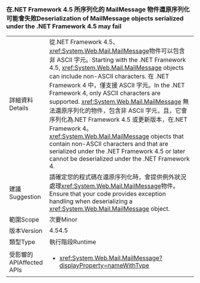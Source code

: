 ### <a name="deserialization-of-mailmessage-objects-serialized-under-the-net-framework-45-may-fail"></a><span data-ttu-id="03758-101">在.NET Framework 4.5 所序列化的 MailMessage 物件還原序列化可能會失敗</span><span class="sxs-lookup"><span data-stu-id="03758-101">Deserialization of MailMessage objects serialized under the .NET Framework 4.5 may fail</span></span>

|   |   |
|---|---|
|<span data-ttu-id="03758-102">詳細資料</span><span class="sxs-lookup"><span data-stu-id="03758-102">Details</span></span>|<span data-ttu-id="03758-103">從.NET Framework 4.5、<xref:System.Web.Mail.MailMessage>物件可以包含非 ASCII 字元。</span><span class="sxs-lookup"><span data-stu-id="03758-103">Starting with the .NET Framework 4.5, <xref:System.Web.Mail.MailMessage> objects can include non-ASCII characters.</span></span> <span data-ttu-id="03758-104">在 .NET Framework 4 中，僅支援 ASCII 字元。</span><span class="sxs-lookup"><span data-stu-id="03758-104">In the .NET Framework 4, only ASCII characters are supported.</span></span> <span data-ttu-id="03758-105"><xref:System.Web.Mail.MailMessage> 無法還原序列化的物件，包含非 ASCII 字元，且，它會序列化為.NET Framework 4.5 或更新版本，在.NET Framework 4。</span><span class="sxs-lookup"><span data-stu-id="03758-105"><xref:System.Web.Mail.MailMessage> objects that contain non-ASCII characters and that are serialized under the .NET Framework 4.5 or later cannot be deserialized under the .NET Framework 4.</span></span>|
|<span data-ttu-id="03758-106">建議</span><span class="sxs-lookup"><span data-stu-id="03758-106">Suggestion</span></span>|<span data-ttu-id="03758-107">請確定您的程式碼在還原序列化時，會提供例外狀況處理<xref:System.Web.Mail.MailMessage>物件。</span><span class="sxs-lookup"><span data-stu-id="03758-107">Ensure that your code provides exception handling when deserializing a <xref:System.Web.Mail.MailMessage> object.</span></span>|
|<span data-ttu-id="03758-108">範圍</span><span class="sxs-lookup"><span data-stu-id="03758-108">Scope</span></span>|<span data-ttu-id="03758-109">次要</span><span class="sxs-lookup"><span data-stu-id="03758-109">Minor</span></span>|
|<span data-ttu-id="03758-110">版本</span><span class="sxs-lookup"><span data-stu-id="03758-110">Version</span></span>|<span data-ttu-id="03758-111">4.5</span><span class="sxs-lookup"><span data-stu-id="03758-111">4.5</span></span>|
|<span data-ttu-id="03758-112">類型</span><span class="sxs-lookup"><span data-stu-id="03758-112">Type</span></span>|<span data-ttu-id="03758-113">執行階段</span><span class="sxs-lookup"><span data-stu-id="03758-113">Runtime</span></span>|
|<span data-ttu-id="03758-114">受影響的 API</span><span class="sxs-lookup"><span data-stu-id="03758-114">Affected APIs</span></span>|<ul><li><xref:System.Web.Mail.MailMessage?displayProperty=nameWithType></li></ul>|

